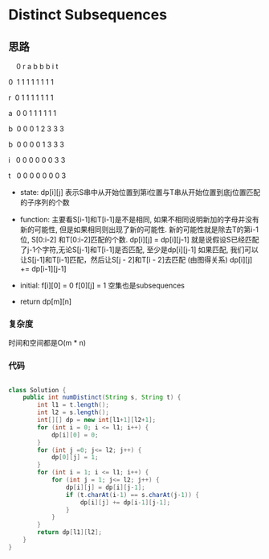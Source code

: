 # Distinct Subsequences
## 思路
  &nbsp;&nbsp;&nbsp;&nbsp;0 r a b b b i t 
  
0 &nbsp;1 1 1 1 1 1 1 1

r &nbsp;0 1 1 1 1 1 1 1

a &nbsp;0 0 1 1 1 1 1 1

b &nbsp;0 0 0 1 2 3 3 3

b &nbsp;0 0 0 0 1 3 3 3

i &nbsp;&nbsp;0 0 0 0 0 0 3 3

t &nbsp;&nbsp;0 0 0 0 0 0 0 3  

- state: dp[i][j] 表示S串中从开始位置到第i位置与T串从开始位置到底j位置匹配的子序列的个数

- function: 
主要看S[i-1]和T[i-1]是不是相同, 如果不相同说明新加的字母并没有新的可能性, 但是如果相同则出现了新的可能性. 新的可能性就是除去T的第i-1位, S[0:i-2] 和T[0:i-2]匹配的个数.
dp[i][j] = dp[i][j-1] 就是说假设S已经匹配了j-1个字符,无论S[j-1]和T[i-1]是否匹配, 至少是dp[i][j-1]
如果匹配, 我们可以让S[j-1]和T[i-1]匹配，然后让S[j - 2]和T[i - 2]去匹配 (由图得关系)
dp[i][j] += dp[i-1][j-1]
- initial: f[i][0] = 0 f[0][j] = 1 空集也是subsequences
- return dp[m][n]

### 复杂度
时间和空间都是O(m * n)

### 代码
```java

class Solution {
    public int numDistinct(String s, String t) {
        int l1 = t.length();
        int l2 = s.length();
        int[][] dp = new int[l1+1][l2+1];
        for (int i = 0; i <= l1; i++) {
            dp[i][0] = 0;
        }
        for (int j =0; j<= l2; j++) {
            dp[0][j] = 1;
        }
        for (int i = 1; i <= l1; i++) {
            for (int j = 1; j<= l2; j++) {
                dp[i][j] = dp[i][j-1];
                if (t.charAt(i-1) == s.charAt(j-1)) {
                    dp[i][j] += dp[i-1][j-1];
                }
            }
        }
        return dp[l1][l2];
    }
}
```
